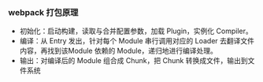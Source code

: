 ### webpack 打包原理
+ 初始化：启动构建，读取与合并配置参数，加载 Plugin，实例化 Compiler。
+ 编译：从 Entry 发出，针对每个 Module 串行调用对应的 Loader 去翻译文件内容，再找到该Module 依赖的 Module，递归地进行编译处理。
+ 输出：对编译后的 Module 组合成 Chunk，把 Chunk 转换成文件，输出到文件系统
